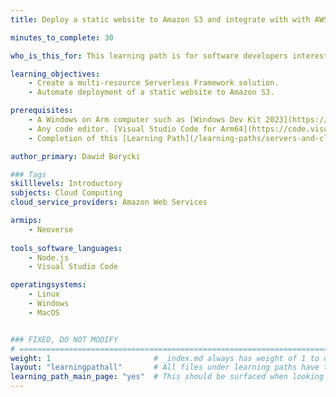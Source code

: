 ```yaml
---
title: Deploy a static website to Amazon S3 and integrate with with AWS Lambda and DynamoDB using the Serverless Framework

minutes_to_complete: 30

who_is_this_for: This learning path is for software developers interested in learning how to deploy serverless applications using the Serverless Framework and Amazon Web Services. It automates several manual deployment steps that developers typically need to perform when deploying microservice-based or IoT applications.

learning_objectives: 
    - Create a multi-resource Serverless Framework solution.
    - Automate deployment of a static website to Amazon S3.    

prerequisites:
    - A Windows on Arm computer such as [Windows Dev Kit 2023](https://learn.microsoft.com/en-us/windows/arm/dev-kit), a Lenovo Thinkpad X13s running Windows 11, or a Windows on Arm [virtual machine](/learning-paths/cross-platform/woa_azure/).   
    - Any code editor. [Visual Studio Code for Arm64](https://code.visualstudio.com/docs/?dv=win32arm64user) is suitable.
    - Completion of this [Learning Path](/learning-paths/servers-and-cloud-computing/serverless-framework-aws-intro/).

author_primary: Dawid Borycki

### Tags
skilllevels: Introductory
subjects: Cloud Computing
cloud_service_providers: Amazon Web Services

armips:
    - Neoverse
    
tools_software_languages:
    - Node.js
    - Visual Studio Code

operatingsystems:
    - Linux
    - Windows
    - MacOS


### FIXED, DO NOT MODIFY
# ================================================================================
weight: 1                       # _index.md always has weight of 1 to order correctly
layout: "learningpathall"       # All files under learning paths have this same wrapper
learning_path_main_page: "yes"  # This should be surfaced when looking for related content. Only set for _index.md of learning path content.
---
```

